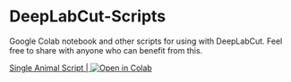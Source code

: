 # DeepLabCut-Scripts
Google Colab notebook and other scripts for using with DeepLabCut. Feel free to share with anyone who can benefit from this.

[Single Animal Script | ![Open in Colab](https://colab.research.google.com/assets/colab-badge.svg)](https://colab.research.google.com/github/dsanmiguel/DeepLabCut-Scripts/blob/main/Single_Animal_DeepLabCut.ipynb)
